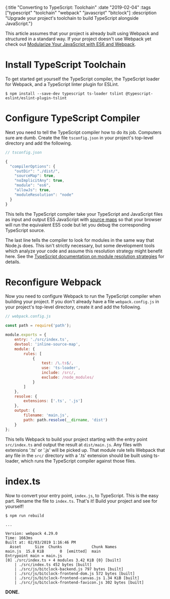 {:title "Converting to TypeScript: Toolchain"
 :date "2019-02-04"
 :tags ["typescript" "toolchain" "webpack" "javascript" "bitclock"]
 :description "Upgrade your project's toolchain to build TypeScript alongside JavaScript."}

This article assumes that your project is already built using Webpack and structured in a standard
way. If your project doesn't use Webpack yet check out [Modularize Your JavaScript with ES6 and
Webpack](/posts/modularize-your-javascript-with-es6-modules-and-webpack).

# Install TypeScript Toolchain
To get started get yourself the TypeScript compiler, the TypeScript loader for Webpack, and a
TypeScript linter plugin for ESLint.

```text
$ npm install --save-dev typescript ts-loader tslint @typescript-eslint/eslint-plugin-tslint
```

# Configure TypeScript Compiler
Next you need to tell the TypeScript compiler how to do its job. Computers sure are dumb. Create the
file `tsconfig.json` in your project's top-level directory and add the following.

```javascript
// tsconfig.json

{
  "compilerOptions": {
    "outDir": "./dist/",
    "sourceMap": true,
    "noImplicitAny": true,
    "module": "es6",
    "allowJs": true,
    "moduleResolution": "node"
  }
}
```

This tells the TypeScript compiler take your TypeScript and JavaScript files as input and output ES5
JavaScript with [source
maps](https://developer.mozilla.org/en-US/docs/Tools/Debugger/How_to/Use_a_source_map) so that your
browser will run the equivalent ES5 code but let you debug the corresponding TypeScript source.

The last line tells the compiler to look for modules in the same way that Node.js does. This isn't
strictly necessary, but some development tools which analyze your code and assume this resolution
strategy might benefit here. See the [TypeScript documentation on module resolution
strategies](https://www.typescriptlang.org/docs/handbook/module-resolution.html#classic) for
details.

# Reconfigure Webpack
Now you need to configure Webpack to run the TypeScript compiler when building your project. If you
don't already have a file `webpack.config.js` in your project's top-level directory, create it and
add the following.

```javascript
// webpack.config.js

const path = require('path');

module.exports = {
    entry: './src/index.ts',
    devtool: 'inline-source-map',
    module: {
        rules: [
            {
                test: /\.ts$/,
                use: 'ts-loader',
                include: /src/,
                exclude: /node_modules/
            }
        ]
    },
    resolve: {
        extensions: ['.ts', '.js']
    },
    output: {
        filename: 'main.js',
        path: path.resolve(__dirname, 'dist')
    }
};
```

This tells Webpack to build your project starting with the entry point `src/index.ts` and output the
result at `dist/main.js`. Any files with extensions '.ts' or '.js' will be picked up. That module
rule tells Webpack that any file in the `src/` directory with a '.ts' extension should be built
using ts-loader, which runs the TypeScript compiler against those files.


# index.ts
Now to convert your entry point, `index.js`, to TypeScript. This is the easy part. Rename the file
to `index.ts`. That's it! Build your project and see for yourself!

```text
$ npm run rebuild

...

Version: webpack 4.29.0
Time: 1663ms
Built at: 02/03/2019 1:16:46 PM
  Asset      Size  Chunks             Chunk Names
main.js  15.8 KiB       0  [emitted]  main
Entrypoint main = main.js
[0] ./src/index.ts + 4 modules 3.42 KiB {0} [built]
    | ./src/index.ts 452 bytes [built]
    | ./src/js/bitclock-backend.js 797 bytes [built]
    | ./src/js/bitclock-frontend-dom.js 572 bytes [built]
    | ./src/js/bitclock-frontend-canvas.js 1.34 KiB [built]
    | ./src/js/bitclock-frontend-favicon.js 302 bytes [built]
```

**DONE.**
